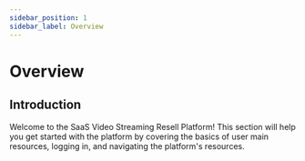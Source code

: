 ```yaml
---
sidebar_position: 1
sidebar_label: Overview
---
```


# Overview

## Introduction

Welcome to the SaaS Video Streaming Resell Platform! This section will help you get started with the platform by covering the basics of user main resources, logging in, and navigating the platform's resources.


